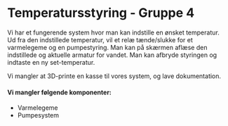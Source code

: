 # Temperatursstyring - Gruppe 4

Vi har et fungerende system hvor man kan indstille en ønsket temperatur. Ud fra den indstillede temperatur, vil et relæ tænde/slukke for et varmelegeme og en pumpestyring. Man kan på skærmen aflæse den indstillede og aktuelle armatur for vandet. Man kan afbryde styringen og indtaste en ny set-temperatur.

Vi mangler at 3D-printe en kasse til vores system, og lave dokumentation.

#### **Vi mangler følgende komponenter:**
* Varmelegeme
* Pumpesystem
